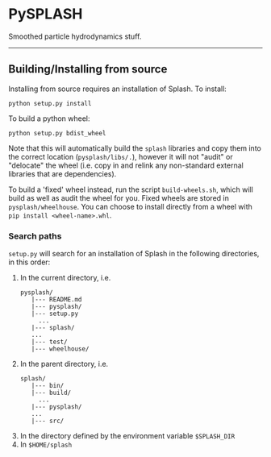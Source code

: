 PySPLASH
========

Smoothed particle hydrodynamics stuff.

---

## Building/Installing from source
Installing from source requires an installation of Splash. To install:
```
python setup.py install
```

To build a python wheel:
```
python setup.py bdist_wheel
```

Note that this will automatically build the `splash` libraries and copy them into the correct location (`pysplash/libs/.`), however it will not "audit" or "delocate" the wheel (i.e. copy in and relink any non-standard external libraries that are dependencies).

To build a 'fixed' wheel instead, run the script `build-wheels.sh`, which will build as well as audit the wheel for you. Fixed wheels are stored in `pysplash/wheelhouse`. You can choose to install directly from a wheel with `pip install <wheel-name>.whl`.

### Search paths
`setup.py` will search for an installation of Splash in the following directories, in this order:

1. In the current directory, i.e.
   ```
   pysplash/
      |--- README.md
      |--- pysplash/
      |--- setup.py
        ...
      |--- splash/
      ...
      |--- test/
      |--- wheelhouse/
   ```
2. In the parent directory, i.e.
   ```
   splash/
      |--- bin/
      |--- build/
        ...
      |--- pysplash/
      ...
      |--- src/
   ```
3. In the directory defined by the environment variable `$SPLASH_DIR`
4. In `$HOME/splash`

